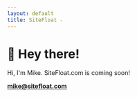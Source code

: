 ```yaml
---
layout: default
title: SiteFloat - 
---
```


# 👋 Hey there!

Hi, I'm Mike. SiteFloat.com is coming soon!

**[mike@sitefloat.com](mailto:mike@sitefloat.com)**